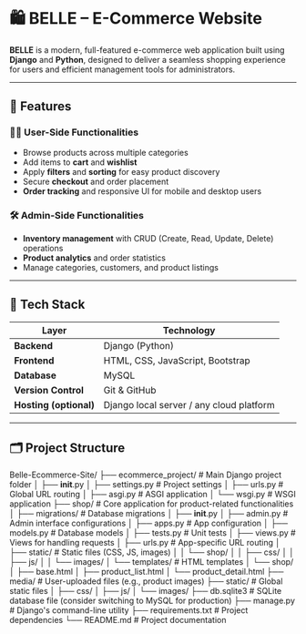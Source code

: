 # 🛍️ BELLE – E-Commerce Website

**BELLE** is a modern, full-featured e-commerce web application built using **Django** and **Python**, designed to deliver a seamless shopping experience for users and efficient management tools for administrators.

---

## 🚀 Features

### 🧑‍💻 User-Side Functionalities
- Browse products across multiple categories
- Add items to **cart** and **wishlist**
- Apply **filters** and **sorting** for easy product discovery
- Secure **checkout** and order placement
- **Order tracking** and responsive UI for mobile and desktop users

### 🛠️ Admin-Side Functionalities
- **Inventory management** with CRUD (Create, Read, Update, Delete) operations
- **Product analytics** and order statistics
- Manage categories, customers, and product listings

---

## 🧱 Tech Stack

| Layer | Technology |
|-------|-------------|
| **Backend** | Django (Python) |
| **Frontend** | HTML, CSS, JavaScript, Bootstrap |
| **Database** | MySQL |
| **Version Control** | Git & GitHub |
| **Hosting (optional)** | Django local server / any cloud platform |

---

## 🗂️ Project Structure

Belle-Ecommerce-Site/
├── ecommerce_project/           # Main Django project folder
│   ├── __init__.py
│   ├── settings.py              # Project settings
│   ├── urls.py                  # Global URL routing
│   ├── asgi.py                  # ASGI application
│   └── wsgi.py                  # WSGI application
├── shop/                        # Core application for product-related functionalities
│   ├── migrations/              # Database migrations
│   ├── __init__.py
│   ├── admin.py                 # Admin interface configurations
│   ├── apps.py                  # App configuration
│   ├── models.py                # Database models
│   ├── tests.py                 # Unit tests
│   ├── views.py                 # Views for handling requests
│   ├── urls.py                  # App-specific URL routing
│   ├── static/                  # Static files (CSS, JS, images)
│   │   └── shop/
│   │       ├── css/
│   │       ├── js/
│   │       └── images/
│   └── templates/               # HTML templates
│       └── shop/
│           ├── base.html
│           ├── product_list.html
│           └── product_detail.html
├── media/                       # User-uploaded files (e.g., product images)
├── static/                      # Global static files
│   ├── css/
│   ├── js/
│   └── images/
├── db.sqlite3                   # SQLite database file (consider switching to MySQL for production)
├── manage.py                    # Django's command-line utility
├── requirements.txt             # Project dependencies
└── README.md                    # Project documentation

